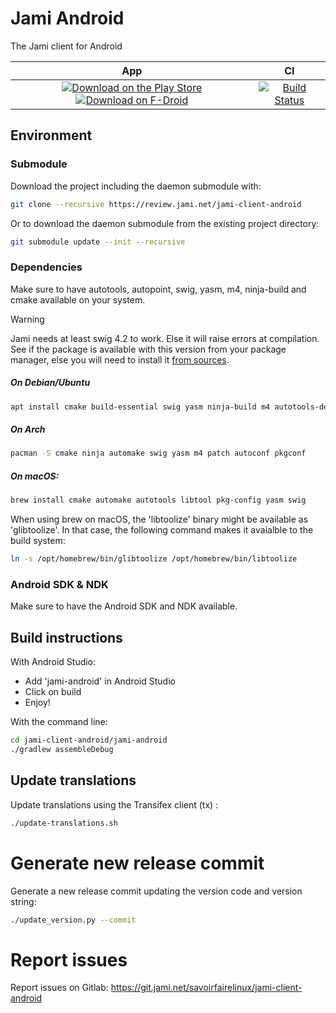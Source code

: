 # Jami Android

The Jami client for Android

| App | CI
| :-: | :-: |
| [![Download on the Play Store](https://img.shields.io/badge/download-play%20store-blue.svg)](https://play.google.com/store/apps/details?id=cx.ring) [![Download on F-Droid](https://img.shields.io/badge/download-fdroid-blue.svg)](https://f-droid.org/repository/browse/?fdid=cx.ring) | [![Build Status](https://jenkins.jami.net/buildStatus/icon?job=client-android)](https://jenkins.jami.net/job/client-android/)

## Environment

### Submodule

Download the project including the daemon submodule with:

```sh
git clone --recursive https://review.jami.net/jami-client-android
```

Or to download the daemon submodule from the existing project directory:

```sh
git submodule update --init --recursive
```

### Dependencies

Make sure to have autotools, autopoint, swig, yasm, m4, ninja-build and cmake available on your system.

> [!WARNING]
>
> Jami needs at least swig 4.2 to work. Else it will raise errors at compilation.
> See if the package is available with this version from your package manager, else you will need to install it [from sources](https://github.com/swig/swig).

##### On Debian/Ubuntu

```sh
apt install cmake build-essential swig yasm ninja-build m4 autotools-dev autopoint
```

##### On Arch

```sh
pacman -S cmake ninja automake swig yasm m4 patch autoconf pkgconf
```

##### On macOS:

```sh
brew install cmake automake autotools libtool pkg-config yasm swig
```

When using brew on macOS, the 'libtoolize' binary might be available as 'glibtoolize'.
In that case, the following command makes it avaialble to the build system:

```sh
ln -s /opt/homebrew/bin/glibtoolize /opt/homebrew/bin/libtoolize
```

### Android SDK & NDK

Make sure to have the Android SDK and NDK available.

## Build instructions

With Android Studio:
* Add 'jami-android' in Android Studio
* Click on build
* Enjoy!

With the command line:
```sh
cd jami-client-android/jami-android
./gradlew assembleDebug
```

## Update translations

Update translations using the Transifex client (tx) :
```sh
./update-translations.sh
```

# Generate new release commit

Generate a new release commit updating the version code and version string:
```sh
./update_version.py --commit
```

# Report issues

Report issues on Gitlab:
https://git.jami.net/savoirfairelinux/jami-client-android
